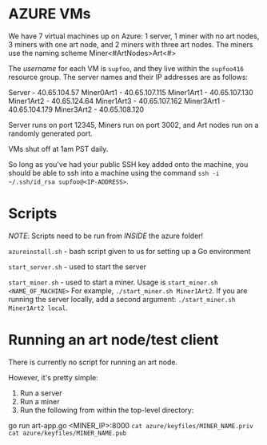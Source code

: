 # AZURE VMs

We have 7 virtual machines up on Azure: 1 server, 1 miner with no art nodes, 3 miners with one art node, and 2 miners with three art nodes. The miners use the naming scheme Miner<#ArtNodes>Art<#>

The *username* for each VM is `supfoo`, and they live within the `supfoo416` resource group. The server names and their IP addresses are as follows:

Server - 40.65.104.57
Miner0Art1 - 40.65.107.115
Miner1Art1 - 40.65.107.130
Miner1Art2 - 40.65.124.64
Miner1Art3 - 40.65.107.162
Miner3Art1 - 40.65.104.179
Miner3Art2 - 40.65.108.120

Server runs on port 12345,
Miners run on port 3002,
and Art nodes run on a randomly generated port.

VMs shut off at 1am PST daily.

So long as you've had your public SSH key added onto the machine, you should be able to ssh into a machine using the command `ssh -i ~/.ssh/id_rsa supfoo@<IP-ADDRESS>`.

# Scripts
*NOTE*: Scripts need to be run from _INSIDE_ the azure folder!

`azureinstall.sh` - bash script given to us for setting up a Go environment

`start_server.sh` - used to start the server

`start_miner.sh` - used to start a miner. Usage is `start_miner.sh <NAME_OF_MACHINE>` For example, `./start_miner.sh Miner1Art2`. If you are running the server locally, add a second argument: `./start_miner.sh Miner1Art2 local`.

# Running an art node/test client
There is currently no script for running an art node.

However, it's pretty simple:

1) Run a server
2) Run a miner
3) Run the following from within the top-level directory:

go run art-app.go <MINER_IP>:8000 `cat azure/keyfiles/MINER_NAME.priv` `cat azure/keyfiles/MINER_NAME.pub`

